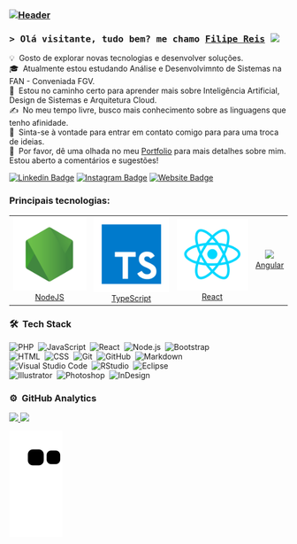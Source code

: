 ### [![Header](https://i.imgur.com/0zXcJn7.png "Header")](https://abre.ai/devfilipemarques/)
### <samp>&gt; Olá visitante, tudo bem? me chamo <a href="https://abre.ai/devfilipemarques" target="_blank">Filipe Reis</a> <img src="https://media.giphy.com/media/hvRJCLFzcasrR4ia7z/giphy.gif" width="25"> </samp>

💡 &nbsp;Gosto de explorar novas tecnologias e desenvolver soluções.\
🎓 &nbsp;Atualmente estou estudando Análise e Desenvolvimnto de Sistemas na FAN - Conveniada FGV.\
🌱 &nbsp;Estou no caminho certo para aprender mais sobre Inteligência Artificial, Design de Sistemas e Arquitetura Cloud.\
✍️ &nbsp;No meu tempo livre, busco mais conhecimento sobre as linguagens que tenho afinidade.\
💬 &nbsp;Sinta-se à vontade para entrar em contato comigo para para uma troca de ideias.\
📄 &nbsp;Por favor, dê uma olhada no meu [Portfolio](https://beacons.ai/devfilipemarques) para mais detalhes sobre mim. Estou aberto a comentários e sugestões!

[![Linkedin Badge](https://img.shields.io/badge/-LinkedIn-0e76a8?style=flat-square&logo=Linkedin&logoColor=white)](https://www.linkedin.com/in/devfilipemarques/)
[![Instagram Badge](https://img.shields.io/badge/-Instagram-e4405f?style=flat-square&logo=Instagram&logoColor=white)](https://instagram.com/devfilipemarques/)
[![Website Badge](https://img.shields.io/badge/Website-3b5998?style=flat-square&logo=google-chrome&logoColor=white)](https://abre.ai/devfilipemarques)

### Principais tecnologias:
<table cellspacing="5" cellpadding="5" width="100%">
  <tr> 
    <td align="center">
      <a href="https://nodejs.org/">
        <img src="https://github.com/asudbury/asudbury/raw/master/assets/svg/nodejs.svg"/><br>NodeJS
      </a>
    </td>
    <td align="center">
      <a href="https://typescriptlang.org">
        <img src="https://github.com/asudbury/asudbury/raw/master/assets/svg/typescript.svg"/><br>TypeScript
      </a>  
    </td>
    <td align="center">
      <a href="https://reactjs.org">
        <img src="https://raw.githubusercontent.com/asudbury/asudbury/master/assets/svg/react.svg"/><br>React
      </a>  
    </td>
    <td align="center">
      <a href="https://angular.io/">
        <img src="https://www.vectorlogo.zone/logos/angular/angular-icon.svg"/><br>Angular
      </a>  
    </td>
</table>
                                                                             

### 🛠 &nbsp;Tech Stack

![PHP](https://img.shields.io/badge/PHP-777BB4?style=flat&logo=php&logoColor=white)&nbsp;
![JavaScript](https://img.shields.io/badge/-JavaScript-05122A?style=flat&logo=javascript)&nbsp;
![React](https://img.shields.io/badge/-React-05122A?style=flat&logo=react)&nbsp;
![Node.js](https://img.shields.io/badge/-Node.js-05122A?style=flat&logo=node.js)&nbsp;
![Bootstrap](https://img.shields.io/badge/-Bootstrap-05122A?style=flat&logo=bootstrap&logoColor=563D7C)\
![HTML](https://img.shields.io/badge/-HTML-05122A?style=flat&logo=HTML5)&nbsp;
![CSS](https://img.shields.io/badge/-CSS-05122A?style=flat&logo=CSS3&logoColor=1572B6)&nbsp;
![Git](https://img.shields.io/badge/-Git-05122A?style=flat&logo=git)&nbsp;
![GitHub](https://img.shields.io/badge/-GitHub-05122A?style=flat&logo=github)&nbsp;
![Markdown](https://img.shields.io/badge/-Markdown-05122A?style=flat&logo=markdown)\
![Visual Studio Code](https://img.shields.io/badge/-Visual%20Studio%20Code-05122A?style=flat&logo=visual-studio-code&logoColor=007ACC)&nbsp;
![RStudio](https://img.shields.io/badge/-RStudio-05122A?style=flat&logo=rstudio)&nbsp;
![Eclipse](https://img.shields.io/badge/-Eclipse-05122A?style=flat&logo=eclipse-ide&logoColor=2C2255)\
![Illustrator](https://img.shields.io/badge/-Illustrator-05122A?style=flat&logo=adobe-illustrator)&nbsp;
![Photoshop](https://img.shields.io/badge/-Photoshop-05122A?style=flat&logo=adobe-photoshop)&nbsp;
![InDesign](https://img.shields.io/badge/-InDesign-05122A?style=flat&logo=adobe-indesign)
  


### ⚙️ &nbsp;GitHub Analytics

<p>
<a href="https://github.com/devfilipemarques">
  <img height="100em" src="https://github-readme-stats-eight-theta.vercel.app/api?username=devfilipemarques&show_icons=true&theme=algolia&include_all_commits=true&count_private=true"/>
  <img height="100em" src="https://github-readme-stats-eight-theta.vercel.app/api/top-langs/?username=devfilipemarques&layout=compact&langs_count=8&theme=algolia"/>
</a>
</p>

![Snake animation](https://github.com/rafaballerini/rafaballerini/blob/output/github-contribution-grid-snake.svg)


